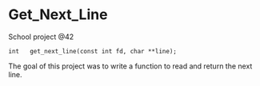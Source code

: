 # Get_Next_Line
School project @42

` int	get_next_line(const int fd, char **line); `

The goal of this project was to write a function to read and return the next line.
